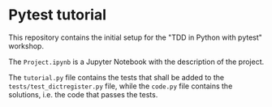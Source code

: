 # Pytest tutorial

This repository contains the initial setup for the "TDD in Python with pytest" workshop.

The `Project.ipynb` is a Jupyter Notebook with the description of the project.

The `tutorial.py` file contains the tests that shall be added to the `tests/test_dictregister.py` file, while the `code.py` file contains the solutions, i.e. the code that passes the tests.
